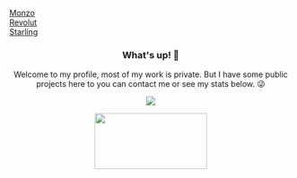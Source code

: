 [Monzo](https://monzo.me/matthewtaylor89) <br>
[Revolut](https://revolut.me/itsmat32143) <br>
[Starling](https://settleup.starlingbank.com/matthewtaylor22) <br>




<div align="center">
  <h3>What's up! 👋</h3>
  <p>Welcome to my profile, most of my work is private. But I have some public projects here to you can contact me or see my stats below. 😜</p>

<p align = "center">
<img src="https://github-readme-stats.vercel.app/api?username=NIWebDesigns&show_icons=true"/>
</p>


<p align="center">
<a href="https://itsmat32143.github.io/itsmat32143"><img src="https://mxred.org/wp-content/uploads/2012/12/PayPal-Donate-Button-Transparent-e1496153762702.png" height="100px" width="200px"/></a>
